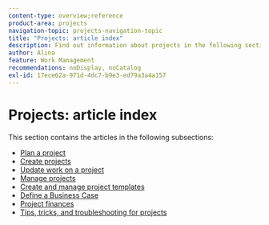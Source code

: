 ```yaml
---
content-type: overview;reference
product-area: projects
navigation-topic: projects-navigation-topic
title: "Projects: article index"
description: Find out information about projects in the following sections.
author: Alina
feature: Work Management
recommendations: noDisplay, noCatalog
exl-id: 17ece62a-971d-4dc7-b9e3-ed79a3a4a157
---
```

# Projects: article index

<!-- Audited: 12/2023 -->

This section contains the articles in the following subsections:

* [Plan a project](../../manage-work/projects/planning-a-project/plan-project-overview.md) 
* [Create projects](../../manage-work/projects/create-projects/create-projects-overview.md) 
* [Update work on a project](../../manage-work/projects/updating-work-in-a-project/update-work-on-project.md) 
* [Manage projects](../../manage-work/projects/manage-projects/manage-projects-overview.md) 
* [Create and manage project templates](../../manage-work/projects/create-and-manage-templates/create-manage-templates.md) 
* [Define a Business Case](../../manage-work/projects/define-a-business-case/define-business-case.md) 
* [Project finances](../../manage-work/projects/project-finances/project-finances-overview.md) 
* [Tips, tricks, and troubleshooting for projects](../../manage-work/projects/tips-tricks-and-troubleshooting/tips-tricks-troubleshooting-for-projects.md)
